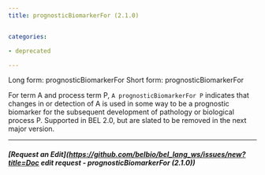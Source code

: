 ```yaml
---
title: prognosticBiomarkerFor (2.1.0)


categories:

- deprecated

---
```

<!-- COMPUTER GENERATED PAGE!!! DO NOT EDIT DIRECTLY  -->
<!--    must be changed in scripts/templates.py which is processed by scripts/update_refs.py -->

Long form: prognosticBiomarkerFor
Short form: prognosticBiomarkerFor

For term A and process term P, `A prognosticBiomarkerFor P` indicates that changes in or detection of A is used in some way to be a prognostic biomarker for the subsequent development of pathology or biological process P. Supported in BEL 2.0, but are slated to be removed in the next major version.


---
##### [Request an Edit](https://github.com/belbio/bel_lang_ws/issues/new?title=Doc edit request - prognosticBiomarkerFor (2.1.0))
